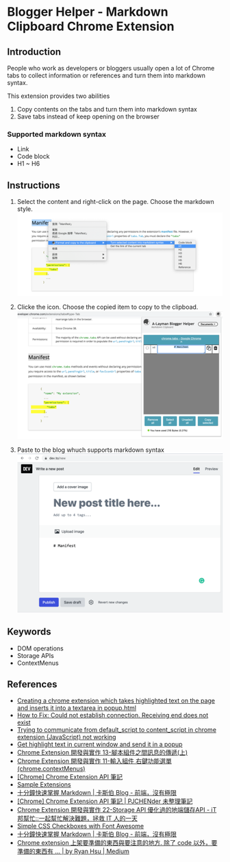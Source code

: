 # Blogger Helper - Markdown Clipboard Chrome Extension

## Introduction
People who work as developers or bloggers usually open a lot of Chrome tabs to collect information or references and turn them into markdown syntax. 

This extension provides two abilities
1. Copy contents on the tabs and turn them into markdown syntax
2. Save tabs instead of keep opening on the browser

### Supported markdown syntax
* Link
* Code block
* H1 ~ H6

## Instructions
1. Select the content and right-click on the page. Choose the markdown style.
![rlick ght-click menu](https://github.com/JenHsuan/writer-help-extention/blob/master/screen-shots/rightClickMenu.png?raw=true)

2. Clicke the icon. Choose the copied item to copy to the clipboad.
![popup](https://github.com/JenHsuan/writer-help-extention/blob/master/screen-shots/popup2.png?raw=true)

3. Paste to the blog whuch supports markdown syntax
![blog](https://github.com/JenHsuan/writer-help-extention/blob/master/screen-shots/paste.png?raw=true)

## Keywords
* DOM operations 
* Storage APIs
* ContextMenus

## References
* [Creating a chrome extension which takes highlighted text on the page and inserts it into a textarea in popup.html](https://stackoverflow.com/questions/14349263/creating-a-chrome-extension-which-takes-highlighted-text-on-the-page-and-inserts#answer-14351458)
* [How to Fix: Could not establish connection. Receiving end does not exist](https://www.bennettnotes.com/post/fix-receiving-end-does-not-exist/)
* [Trying to communicate from default_script to content_script in chrome extension (JavaScript) not working](https://stackoverflow.com/questions/25588188/trying-to-communicate-from-default-script-to-content-script-in-chrome-extension)
* [Get highlight text in current window and send it in a popup](https://en.it1352.com/article/06fe34d56b21448290bb8fc0c030c0a7.html)
* [Chrome Extension 開發與實作 13-腳本組件之間訊息的傳遞(上)](https://ithelp.ithome.com.tw/articles/10187744)
* [Chrome Extension 開發與實作 11-輸入組件 右鍵功能選單(chrome.contextMenus)](https://ithelp.ithome.com.tw/articles/10187476)
* [[Chrome] Chrome Extension API 筆記](https://pjchender.github.io/2019/05/08/chrome-chrome-extension-api-%E7%AD%86%E8%A8%98/)
* [Sample Extensions](https://developer.chrome.com/extensions/samples#search:contextmenus)
* [十分鐘快速掌握 Markdown | 卡斯伯 Blog - 前端，沒有極限](https://wcc723.github.io/development/2019/11/23/ten-mins-learn-markdown/)
* [[Chrome] Chrome Extension API 筆記 | PJCHENder 未整理筆記](https://pjchender.github.io/2019/05/08/chrome-chrome-extension-api-%E7%AD%86%E8%A8%98/)
* [Chrome Extension 開發與實作 22-Storage API 優化過的地端儲存API - iT 邦幫忙::一起幫忙解決難題，拯救 IT 人的一天](https://ithelp.ithome.com.tw/articles/10188481)
* [Simple CSS Checkboxes with Font Awesome](https://codepen.io/jamesbarnett/pen/yILjk)
* [十分鐘快速掌握 Markdown | 卡斯伯 Blog - 前端，沒有極限](https://wcc723.github.io/development/2019/11/23/ten-mins-learn-markdown/)
* [Chrome extension 上架要準備的東西與要注意的地方. 除了 code 以外，要準備的東西有 … | by Ryan Hsu | Medium](https://medium.com/@mvpdw06/chrome-extension-%E4%B8%8A%E6%9E%B6%E8%A6%81%E6%BA%96%E5%82%99%E7%9A%84%E6%9D%B1%E8%A5%BF%E8%88%87%E8%A6%81%E6%B3%A8%E6%84%8F%E7%9A%84%E5%9C%B0%E6%96%B9-87e044ab2d2f)